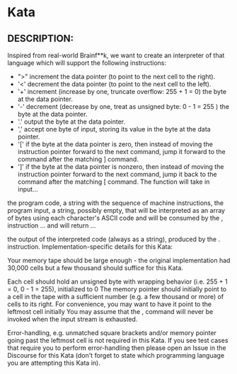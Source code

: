# Kata
## DESCRIPTION:
Inspired from real-world Brainf**k, we want to create an interpreter of that language which will support the following instructions:

* ">" increment the data pointer (to point to the next cell to the right).
* '<' decrement the data pointer (to point to the next cell to the left).
* '+' increment (increase by one, truncate overflow: 255 + 1 = 0) the byte at the data pointer.
* '-' decrement (decrease by one, treat as unsigned byte: 0 - 1 = 255 ) the byte at the data pointer.
* '.' output the byte at the data pointer.
* ',' accept one byte of input, storing its value in the byte at the data pointer.
* '[' if the byte at the data pointer is zero, then instead of moving the instruction pointer forward to the next command, jump it forward to the command after the matching ] command.
* ']' if the byte at the data pointer is nonzero, then instead of moving the instruction pointer forward to the next command, jump it back to the command after the matching [ command.
The function will take in input...

the program code, a string with the sequence of machine instructions,
the program input, a string, possibly empty, that will be interpreted as an array of bytes using each character's ASCII code and will be consumed by the , instruction
... and will return ...

the output of the interpreted code (always as a string), produced by the . instruction.
Implementation-specific details for this Kata:

Your memory tape should be large enough - the original implementation had 30,000 cells but a few thousand should suffice for this Kata.

Each cell should hold an unsigned byte with wrapping behavior (i.e. 255 + 1 = 0, 0 - 1 = 255), initialized to 0
The memory pointer should initially point to a cell in the tape with a sufficient number (e.g. a few thousand or more) of cells to its right. For convenience, you may want to have it point to the leftmost cell initially
You may assume that the , command will never be invoked when the input stream is exhausted.

Error-handling, e.g. unmatched square brackets and/or memory pointer going past the leftmost cell is not required in this Kata. If you see test cases that require you to perform error-handling then please open an Issue in the Discourse for this Kata (don't forget to state which programming language you are attempting this Kata in).
